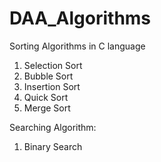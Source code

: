 # DAA_Algorithms

Sorting Algorithms in C language
1. Selection Sort
2. Bubble Sort
3. Insertion Sort
4. Quick Sort
5. Merge Sort

Searching Algorithm:
1. Binary Search
